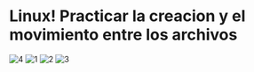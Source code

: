 # Linux! Practicar la creacion y el movimiento entre  los archivos 
![4](https://user-images.githubusercontent.com/91298191/157996376-8fcd20ad-0b6c-44db-b8d2-e5dc6d50a27d.png)
![1](https://user-images.githubusercontent.com/91298191/157996379-35f1b07e-5782-4302-bb3c-81560e6652a7.png)
![2](https://user-images.githubusercontent.com/91298191/157996380-23f9fed1-77e7-4952-a9c9-944f275256e9.png)
![3](https://user-images.githubusercontent.com/91298191/157996381-0852607b-eb2f-4e48-9e93-b7322f2714bb.png)
